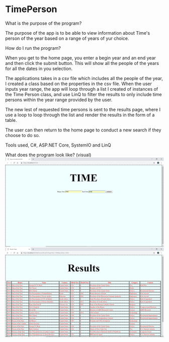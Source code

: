# TimePerson

What is the purpose of the program?

The purpose of the app is to be able to view information about Time's person of the year based on a range of years of yur choice.

How do I run the program?

When you get to the home page, you enter a begin year and an end year and then click the submit button.  This will show all the people of the years for all the dates in you selection. 

The applications takes in a csv file which includes all the people of the year, I created a class based on the properties in the csv file.  When the user inputs year range, the app will loop through a list I created of instances of the Time Person class, and use LinQ to filter the results to only include time persons within the year range provided by the user.

The new lest of requested time persons is sent to the results page, where I use a loop to loop through the list and render the results in the form of a table.

The user can then return to the home page to conduct a new search if they choose to do so.

Tools used, C#, ASP.NET Core, SystemIO and LinQ

What does the program look like? (visual)
![image](https://github.com/omence/TimePerson/blob/master/Screenshot%20(10).png)
![image](https://github.com/omence/TimePerson/blob/master/Screenshot%20(11).png)
